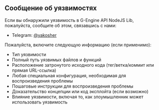 ## Сообщение об уязвимостях

Если вы обнаружили уязвимость в G-Engine API NodeJS Lib, пожалуйста, сообщите об этом, связавшись с нами:

- Telegram: [@yakosher](https://t.me/yakosher)

Пожалуйста, включите следующую информацию (если применимо):

- Тип уязвимости
- Полный путь уязвимых файлов и функций
- Расположение затронутого исходного кода (тег/ветка/коммит или прямая URL-ссылка)
- Любая специальная конфигурация, необходимая для воспроизведения проблемы
- Пошаговые инструкции для воспроизведения проблемы
- Доказательство концепции или код эксплойта (если возможно)
- Влияние уязвимости, включая то, как злоумышленник может использовать уязвимость
